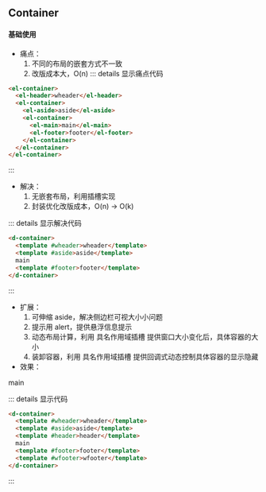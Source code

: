 ## Container 

#### 基础使用
  
- 痛点：
  1. 不同的布局的嵌套方式不一致
  2. 改版成本大，O(n)
::: details 显示痛点代码
```html
<el-container>
  <el-header>wheader</el-header>
  <el-container>
    <el-aside>aside</el-aside>
    <el-container>
      <el-main>main</el-main>
      <el-footer>footer</el-footer>
    </el-container>
  </el-container>
</el-container>
```

:::

- 解决：
  1. 无嵌套布局，利用插槽实现
  2. 封装优化改版成本，O(n) -> O(k)

::: details 显示解决代码
```html
<d-container>
  <template #wheader>wheader</template>
  <template #aside>aside</template>
  main
  <template #footer>footer</template>
</d-container>
```

:::

- 扩展：
  1. 可伸缩 aside，解决侧边栏可视大小小问题
  2. 提示用 alert，提供悬浮信息提示
  3. 动态布局计算，利用 具名作用域插槽 提供窗口大小变化后，具体容器的大小
  4. 装卸容器，利用 具名作用域插槽 提供回调式动态控制具体容器的显示隐藏
- 效果：

<d-container>
  <template #wheader>wheader</template>
  <template #aside>aside</template>
  <template #header>header</template>
  main
  <template #footer>footer</template>
  <template #wfooter>wfooter</template>
</d-container>

<style>
  .el-header,
  .el-footer {
    background-color: #b3c0d1;
    color: #000000;
    text-align: center;
    line-height: 60px;
  }

  .el-aside {
    background-color: #d3dce6;
    color: #000000;
    text-align: center;
    line-height: 200px;
  }

  .el-main {
    background-color: #e9eef3;
    color: #000000;
    text-align: center;
    line-height: 160px;
  }

  body > .el-container {
    margin-bottom: 40px;
  }

  .el-container:nth-child(5) .el-aside,
  .el-container:nth-child(6) .el-aside {
    line-height: 260px;
  }

  .el-container:nth-child(7) .el-aside {
    line-height: 320px;
  }
</style>

::: details 显示代码

```html
<d-container>
  <template #wheader>wheader</template>
  <template #aside>aside</template>
  <template #header>header</template>
  main
  <template #footer>footer</template>
  <template #wfooter>wfooter</template>
</d-container>
```

:::